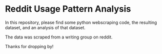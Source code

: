 # Reddit Usage Pattern Analysis

In this repository, please find some python webscraping code, the resulting dataset, and an analysis of that dataset.

The data was scraped from a writing group on reddit.

Thanks for dropping by!
